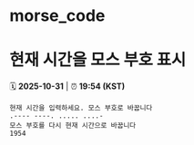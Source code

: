 # morse_code
# 현재 시간을 모스 부호 표시
<!-- MORSE_TIME_START -->
🗓️ **2025-10-31** | ⏰ **19:54 (KST)**

```
현재 시간을 입력하세요. 모스 부호로 바꿉니다
.---- ----. ..... ....-
모스 부호를 다시 현재 시간으로 바꿉니다
1954
```
<!-- MORSE_TIME_END -->
